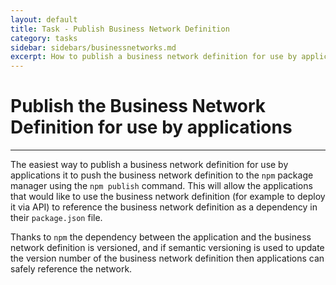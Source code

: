 ```yaml
---
layout: default
title: Task - Publish Business Network Definition
category: tasks
sidebar: sidebars/businessnetworks.md
excerpt: How to publish a business network definition for use by applications
---
```


# Publish the Business Network Definition for use by applications

---

The easiest way to publish a business network definition for use by applications it to push the business network definition to the `npm` package manager using the `npm publish` command. This will allow the applications that would like to use the business network definition (for example to deploy it via API) to reference the business network definition as a dependency in their `package.json` file.

Thanks to `npm` the dependency between the application and the business network definition is versioned, and if semantic versioning is used to update the version number of the business network definition then applications can safely reference the network.
